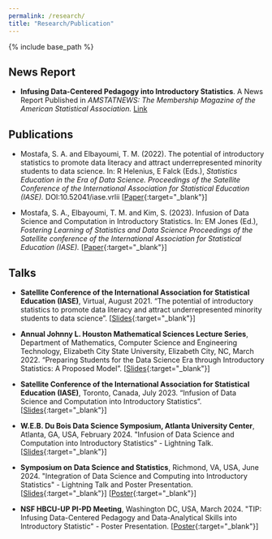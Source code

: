```yaml
---
permalink: /research/
title: "Research/Publication"
---
```

  
{% include base_path %}

## News Report

+ **Infusing Data-Centered Pedagogy into Introductory Statistics**. A News Report Published in *AMSTATNEWS: The Membership Magazine of the American Statistical Association.* [Link](https://magazine.amstat.org/blog/2024/07/01/nsfawardees724/)

## Publications

+ Mostafa, S. A. and Elbayoumi, T. M. (2022). The potential of introductory statistics to promote data literacy and attract underrepresented minority students to data science. In: R Helenius, E Falck (Eds.), *Statistics Education in the Era of Data Science. Proceedings of the Satellite Conference of the International Association for Statistical Education (IASE).* DOI:10.52041/iase.vrlii [[Paper](https://github.com/IntroToStatNCAT/IntroToStatNCAT.github.io/blob/f64f2b21c2cc926b9fe2e487dfdb34e7e2d66a42/files/Publications/IASE2021-SatelliteProceedingsPaper.pdf){:target="_blank"}]

+ Mostafa, S. A., Elbayoumi, T. M. and Kim, S. (2023). Infusion of Data Science and Computation in Introductory Statistics. In: EM Jones (Ed.), *Fostering Learning of Statistics and Data Science Proceedings of the Satellite conference of the International Association for Statistical Education (IASE).*  [[Paper](https://github.com/IntroToStatNCAT/IntroToStatNCAT.github.io/blob/9371da5131a637476400fa5ced094793492d875c/files/Publications/IASE2023-SatelliteProceedingsPaper.pdf){:target="_blank"}]

## Talks

+ **Satellite Conference of the International Association for Statistical Education (IASE)**, Virtual, August 2021. “The potential of introductory statistics to promote data literacy and attract underrepresented minority students to data science”. [[Slides](https://github.com/IntroToStatNCAT/IntroToStatNCAT.github.io/blob/f64f2b21c2cc926b9fe2e487dfdb34e7e2d66a42/files/Publications/IASES2021-SatelliteTalk.pdf){:target="_blank"}]

+ **Annual Johnny L. Houston Mathematical Sciences Lecture Series**, Department of Mathematics, Computer Science and Engineering Technology, Elizabeth City State University, Elizabeth City, NC, March 2022. “Preparing Students for the Data Science Era through Introductory Statistics: A Proposed Model”. [[Slides](https://github.com/IntroToStatNCAT/IntroToStatNCAT.github.io/blob/main/files/Publications/ECSU-SP22-Talk.pdf){:target="_blank"}]

+ **Satellite Conference of the International Association for Statistical Education (IASE)**, Toronto, Canada, July 2023. “Infusion of Data Science and Computation into Introductory Statistics”. [[Slides](https://github.com/IntroToStatNCAT/IntroToStatNCAT.github.io/blob/f64f2b21c2cc926b9fe2e487dfdb34e7e2d66a42/files/Publications/IASES2023-SatelliteTalk.pdf){:target="_blank"}]

+ **W.E.B. Du Bois Data Science Symposium, Atlanta University Center**, Atlanta, GA, USA, February 2024. "Infusion of Data Science and Computation into Introductory Statistics" - Lightning Talk. [[Slides](https://github.com/IntroToStatNCAT/IntroToStatNCAT.github.io/blob/9371da5131a637476400fa5ced094793492d875c/files/Publications/DuBois-DS-Symposium-LightningTalk.pdf){:target="_blank"}]

+ **Symposium on Data Science and Statistics**, Richmond, VA, USA, June 2024. "Integration of Data Science and Computing into Introductory Statistics" - Lightning Talk and Poster Presentation. [[Slides](https://github.com/IntroToStatNCAT/IntroToStatNCAT.github.io/blob/9371da5131a637476400fa5ced094793492d875c/files/Publications/SDSS_CS026_Slides.pdf){:target="_blank"}] [[Poster](https://github.com/IntroToStatNCAT/IntroToStatNCAT.github.io/blob/9371da5131a637476400fa5ced094793492d875c/files/Publications/SDSS_PS006_Poster.pdf){:target="_blank"}]

+ **NSF HBCU-UP PI-PD Meeting**, Washington DC, USA, March 2024. "TIP: Infusing Data-Centered Pedagogy and Data-Analytical Skills into Introductory Statistic" - Poster Presentation. [[Poster](https://github.com/IntroToStatNCAT/IntroToStatNCAT.github.io/blob/9371da5131a637476400fa5ced094793492d875c/files/Publications/2024HBCU-UP-PI-PD-Meeting-Poster.pdf){:target="_blank"}]


